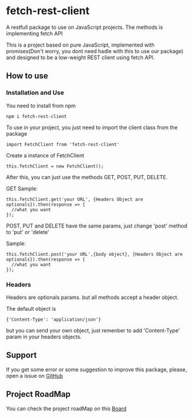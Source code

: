 # fetch-rest-client
A restfull package to use on JavaScript projects. The methods is implementing fetch API

This is a project based on pure JavaScript, implemented with promises(Don't worry, you dont need hadle with this to use our package) and
designed to be a low-weight REST client using fetch API.

## How to use

### Installation and Use

You need to install from npm 
```
npm i fetch-rest-client
```

To use in your project, you just need to import the client class from the package

```
import FetchClient from 'fetch-rest-client'
```

Create a instance of FetchClient

```
this.fetchClient = new FetchClient();
```

After this, you can just use the methods GET, POST, PUT, DELETE.

GET Sample:

```
this.fetchClient.get('your URL', {Headers Object are optionals}).then(response => {
  //what you want
});
```
POST, PUT and DELETE have the same params, just change 'post' method to 'put' or 'delete'

Sample: 

```
this.fetchClient.post('your URL',{body object}, {Headers Object are optionals}).then(response => {
  //what you want
});
```

### Headers 

Headers are optionals params. but all methods accept a header object. 

The default object is 
```
{'Content-Type': 'application/json'}
```

but you can send your own object, just remenber to add 'Content-Type' param in your headers objects.


## Support

If you get some error or some suggestion to improve this package, please, open a issue on [GitHub](https://github.com/matheusmonte/fetch-rest-client/issues)  

## Project RoadMap

You can check the project roadMap on this [Board](https://github.com/matheusmonte/fetch-rest-client/projects/1)



